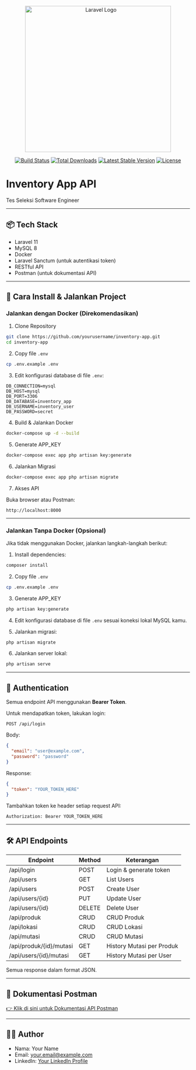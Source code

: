 <p align="center"><a href="https://laravel.com" target="_blank"><img src="https://raw.githubusercontent.com/laravel/art/master/logo-lockup/5%20SVG/2%20CMYK/1%20Full%20Color/laravel-logolockup-cmyk-red.svg" width="400" alt="Laravel Logo"></a></p>

<p align="center">
<a href="https://github.com/laravel/framework/actions"><img src="https://github.com/laravel/framework/workflows/tests/badge.svg" alt="Build Status"></a>
<a href="https://packagist.org/packages/laravel/framework"><img src="https://img.shields.io/packagist/dt/laravel/framework" alt="Total Downloads"></a>
<a href="https://packagist.org/packages/laravel/framework"><img src="https://img.shields.io/packagist/v/laravel/framework" alt="Latest Stable Version"></a>
<a href="https://packagist.org/packages/laravel/framework"><img src="https://img.shields.io/packagist/l/laravel/framework" alt="License"></a>
</p>


# Inventory App API

Tes Seleksi Software Engineer

---

## 📦 Tech Stack

- Laravel 11
- MySQL 8
- Docker
- Laravel Sanctum (untuk autentikasi token)
- RESTful API
- Postman (untuk dokumentasi API)

---

## 🚀 Cara Install & Jalankan Project

### Jalankan dengan Docker (Direkomendasikan)

1. Clone Repository

```bash
git clone https://github.com/yourusername/inventory-app.git
cd inventory-app
```

2. Copy file `.env`

```bash
cp .env.example .env
```

3. Edit konfigurasi database di file `.env`:

```
DB_CONNECTION=mysql
DB_HOST=mysql
DB_PORT=3306
DB_DATABASE=inventory_app
DB_USERNAME=inventory_user
DB_PASSWORD=secret
```

4. Build & Jalankan Docker

```bash
docker-compose up -d --build
```

5. Generate APP_KEY

```bash
docker-compose exec app php artisan key:generate
```

6. Jalankan Migrasi

```bash
docker-compose exec app php artisan migrate
```

7. Akses API

Buka browser atau Postman:

```
http://localhost:8000
```

---

### Jalankan Tanpa Docker (Opsional)

Jika tidak menggunakan Docker, jalankan langkah-langkah berikut:

1. Install dependencies:

```bash
composer install
```

2. Copy file `.env`

```bash
cp .env.example .env
```

3. Generate APP_KEY

```bash
php artisan key:generate
```

4. Edit konfigurasi database di file `.env` sesuai koneksi lokal MySQL kamu.

5. Jalankan migrasi:

```bash
php artisan migrate
```

6. Jalankan server lokal:

```bash
php artisan serve
```

---

## 🔐 Authentication

Semua endpoint API menggunakan **Bearer Token**.

Untuk mendapatkan token, lakukan login:

```
POST /api/login
```

Body:

```json
{
  "email": "user@example.com",
  "password": "password"
}
```

Response:

```json
{
  "token": "YOUR_TOKEN_HERE"
}
```

Tambahkan token ke header setiap request API:

```
Authorization: Bearer YOUR_TOKEN_HERE
```

---

## 🛠️ API Endpoints

| Endpoint                               | Method | Keterangan                         |
|----------------------------------------|--------|------------------------------------|
| /api/login                             | POST   | Login & generate token             |
| /api/users                             | GET    | List Users                         |
| /api/users                             | POST   | Create User                        |
| /api/users/{id}                        | PUT    | Update User                        |
| /api/users/{id}                        | DELETE | Delete User                        |
| /api/produk                            | CRUD   | CRUD Produk                        |
| /api/lokasi                            | CRUD   | CRUD Lokasi                        |
| /api/mutasi                            | CRUD   | CRUD Mutasi                        |
| /api/produk/{id}/mutasi                | GET    | History Mutasi per Produk          |
| /api/users/{id}/mutasi                 | GET    | History Mutasi per User            |

Semua response dalam format JSON.

---

## 📄 Dokumentasi Postman

[👉 Klik di sini untuk Dokumentasi API Postman](https://www.postman.com/yourusername/workspace/inventory-app/collection/12345678-abcdef)

---

## 👨‍💻 Author

- Nama: Your Name
- Email: your.email@example.com
- LinkedIn: [Your LinkedIn Profile](https://www.linkedin.com/in/yourprofile)

